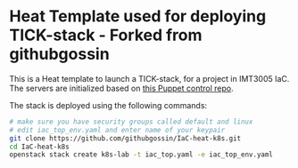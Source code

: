 # Heat Template used for deploying TICK-stack - Forked from githubgossin

This is a Heat template to launch a TICK-stack, for a project in IMT3005 IaC. The servers are initialized based on [this Puppet control repo](https://github.com/githubgossin/control-repo-k8s).

The stack is deployed using the following commands:
```bash
# make sure you have security groups called default and linux
# edit iac_top_env.yaml and enter name of your keypair
git clone https://github.com/githubgossin/IaC-heat-k8s.git
cd IaC-heat-k8s
openstack stack create k8s-lab -t iac_top.yaml -e iac_top_env.yaml
```
